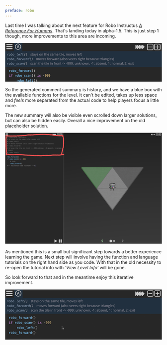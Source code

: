 ```yaml
---
preface: robo
---
```


Last time I was talking about the next feature for Robo Instructus [_A Reference For Humans_](/2017/11/10/a-reference-for-humans.html). That's landing today in alpha-1.5. This is just step 1 though, more improvements to this area are incoming.

![](/assets/2017-11-24/fun-summary.png "'Available Functions' summary in alpha-1.5")

So the generated comment summary is history, and we have a blue box with the available functions for the level. It can't be edited, takes up less space and _feels_ more separated from the actual code to help players focus a little more.

The new summary will also be visible even scrolled down larger solutions, but can also be hidden easily. Overall a nice improvement on the old placeholder solution.

![](/assets/2017-11-24/old-comment-summary.png "Previous generated comment summary")

As mentioned this is a small but significant step towards a better experience learning the game. Next step will involve having the function and language tutorials on the right hand side as you code. With that in the old necessity to re-open the tutorial info with _'View Level Info'_ will be gone.

So look forward to that and in the meantime enjoy this iterative improvement.

![](/assets/2017-11-24/fun-summary.gif)
